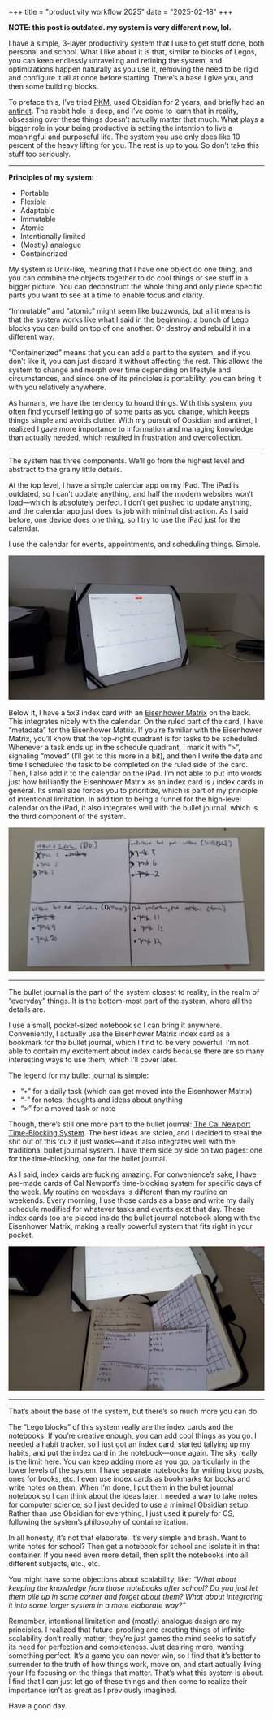 +++
title = "productivity workflow 2025"
date = "2025-02-18"
+++

**NOTE: this post is outdated. my system is very different now, lol.**


I have a simple, 3-layer productivity system that I use to get stuff done, both personal and school. What I like about it is that, similar to blocks of Legos, you can keep endlessly unraveling and refining the system, and optimizations happen naturally as you use it, removing the need to be rigid and configure it all at once before starting. There’s a base I give you, and then some building blocks.

To preface this, I’ve tried [PKM](https://en.wikipedia.org/wiki/Personal_knowledge_management), used Obsidian for 2 years, and briefly had an [antinet](https://zettelkasten.de/posts/introduction-antinet-zettelkasten/). The rabbit hole is deep, and I’ve come to learn that in reality, obsessing over these things doesn’t actually matter that much. What plays a bigger role in your being productive is setting the intention to live a meaningful and purposeful life. The system you use only does like 10 percent of the heavy lifting for you. The rest is up to you. So don’t take this stuff too seriously.

---

**Principles of my system:**  
- Portable  
- Flexible  
- Adaptable  
- Immutable  
- Atomic  
- Intentionally limited  
- (Mostly) analogue  
- Containerized  

My system is Unix-like, meaning that I have one object do one thing, and you can combine the objects together to do cool things or see stuff in a bigger picture. You can deconstruct the whole thing and only piece specific parts you want to see at a time to enable focus and clarity.  

“Immutable” and “atomic” might seem like buzzwords, but all it means is that the system works like what I said in the beginning: a bunch of Lego blocks you can build on top of one another. Or destroy and rebuild it in a different way.  

“Containerized” means that you can add a part to the system, and if you don’t like it, you can just discard it without affecting the rest. This allows the system to change and morph over time depending on lifestyle and circumstances, and since one of its principles is portability, you can bring it with you relatively anywhere.  

As humans, we have the tendency to hoard things. With this system, you often find yourself letting go of some parts as you change, which keeps things simple and avoids clutter. With my pursuit of Obsidian and antinet, I realized I gave more importance to information and managing knowledge than actually needed, which resulted in frustration and overcollection.  

---

The system has three components. We’ll go from the highest level and abstract to the grainy little details.  

At the top level, I have a simple calendar app on my iPad. The iPad is outdated, so I can’t update anything, and half the modern websites won’t load—which is absolutely perfect. I don’t get pushed to update anything, and the calendar app just does its job with minimal distraction. As I said before, one device does one thing, so I try to use the iPad just for the calendar.  

I use the calendar for events, appointments, and scheduling things. Simple.  

![PICTURE OF IPAD](/images/drive-download-19feb2025/ipad.jpg)

Below it, I have a 5x3 index card with an [Eisenhower Matrix](https://en.wikipedia.org/wiki/Time_management#The_Eisenhower_Method) on the back. This integrates nicely with the calendar. On the ruled part of the card, I have “metadata” for the Eisenhower Matrix. If you’re familiar with the Eisenhower Matrix, you’ll know that the top-right quadrant is for tasks to be scheduled. Whenever a task ends up in the schedule quadrant, I mark it with “>”, signaling “moved” (I’ll get to this more in a bit), and then I write the date and time I scheduled the task to be completed on the ruled side of the card. Then, I also add it to the calendar on the iPad. I’m not able to put into words just how brilliantly the Eisenhower Matrix as an index card is / index cards in general. Its small size forces you to prioritize, which is part of my principle of intentional limitation. In addition to being a funnel for the high-level calendar on the iPad, it also integrates well with the bullet journal, which is the third component of the system.  

![PICTURE OF EISENHOWER BOTH SIDES](/images/drive-download-19feb2025/eisenhower-back.jpg)  

---

The bullet journal is the part of the system closest to reality, in the realm of “everyday” things. It is the bottom-most part of the system, where all the details are.  

I use a small, pocket-sized notebook so I can bring it anywhere. Conveniently, I actually use the Eisenhower Matrix index card as a bookmark for the bullet journal, which I find to be very powerful. I’m not able to contain my excitement about index cards because there are so many interesting ways to use them, which I’ll cover later.  

The legend for my bullet journal is simple:  
- “•” for a daily task (which can get moved into the Eisenhower Matrix)  
- “-” for notes: thoughts and ideas about anything  
- “>” for a moved task or note  

Though, there’s still one more part to the bullet journal: [The Cal Newport Time-Blocking System](https://www.timeblockplanner.com/#timemethod). The best ideas are stolen, and I decided to steal the shit out of this ’cuz it just works—and it also integrates well with the traditional bullet journal system. I have them side by side on two pages: one for the time-blocking, one for the bullet journal.  

As I said, index cards are fucking amazing. For convenience’s sake, I have pre-made cards of Cal Newport’s time-blocking system for specific days of the week. My routine on weekdays is different than my routine on weekends. Every morning, I use those cards as a base and write my daily schedule modified for whatever tasks and events exist that day. These index cards too are placed inside the bullet journal notebook along with the Eisenhower Matrix, making a really powerful system that fits right in your pocket.  

![PRE-MADE TIME-BLOCKING WITH DAILY TIME BLOCK AND EISENHOWER](/images/drive-download-19feb2025/finalimage.jpg)  

---

That’s about the base of the system, but there’s so much more you can do.  

The “Lego blocks” of this system really are the index cards and the notebooks. If you’re creative enough, you can add cool things as you go. I needed a habit tracker, so I just got an index card, started tallying up my habits, and put the index card in the notebook—once again. The sky really is the limit here. You can keep adding more as you go, particularly in the lower levels of the system. I have separate notebooks for writing blog posts, ones for books, etc. I even use index cards as bookmarks for books and write notes on them. When I’m done, I put them in the bullet journal notebook so I can think about the ideas later. I needed a way to take notes for computer science, so I just decided to use a minimal Obsidian setup. Rather than use Obsidian for everything, I just used it purely for CS, following the system’s philosophy of containerization.  

In all honesty, it’s not that elaborate. It’s very simple and brash. Want to write notes for school? Then get a notebook for school and isolate it in that container. If you need even more detail, then split the notebooks into all different subjects, etc., etc.  

You might have some objections about scalability, like: *“What about keeping the knowledge from those notebooks after school? Do you just let them pile up in some corner and forget about them? What about integrating it into some larger system in a more elaborate way?”*  

Remember, intentional limitation and (mostly) analogue design are my principles. I realized that future-proofing and creating things of infinite scalability don’t really matter; they’re just games the mind seeks to satisfy its need for perfection and completeness. Just desiring more, wanting something perfect. It’s a game you can never win, so I find that it’s better to surrender to the truth of how things work, move on, and start actually living your life focusing on the things that matter. That’s what this system is about. I find that I can just let go of these things and then come to realize their importance isn’t as great as I previously imagined.  

Have a good day.  
